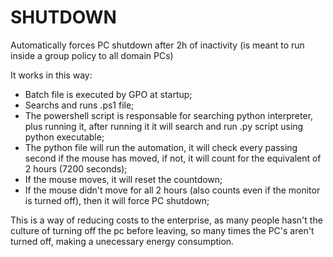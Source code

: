# SHUTDOWN
Automatically forces PC shutdown after 2h of inactivity (is meant to run inside a group policy to all domain PCs)

It works in this way:

- Batch file is executed by GPO at startup;
- Searchs and runs .ps1 file;
- The powershell script is responsable for searching python interpreter, plus running it, after running it it will search and run .py script using python executable;
- The python file will run the automation, it will check every passing second if the mouse has moved, if not, it will count for the equivalent of 2 hours (7200 seconds);
- If the mouse moves, it will reset the countdown;
- If the mouse didn't move for all 2 hours (also counts even if the monitor is turned off), then it will force PC shutdown;

This is a way of reducing costs to the enterprise, as many people hasn't the culture of turning off the pc before leaving, so many times the PC's aren't turned off, making a unecessary energy consumption.
